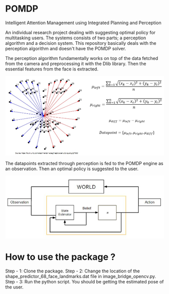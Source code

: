 # POMDP
Intelligent Attention Management using Integrated Planning and Perception

An individual research project dealing with suggesting optimal policy for multitasking users. The systems consists of two parts; a perception algorithm and a decision system. This repository basically deals with the perception algorithm and doesn't have the POMDP solver. 

The perception algorithm fundamentally works on top of the data fetched from the camera and preprocessing it with the Dlib library. Then the essential features from the face is extracted. 

<img src="https://github.com/dotdotdotdash/POMDP/blob/master/perception_approach.jpg"></img>

The datapoints extracted through perception is fed to the POMDP engine as an observation. Then an optimal policy is suggested to the user.

<img src="https://github.com/dotdotdotdash/POMDP/blob/master/POMDP%20engine.JPG"></img>

# How to use the package ?
Step - 1: Clone the package.
Step - 2: Change the location of the shape_predictor_68_face_landmarks.dat file in image_bridge_opencv.py.
Step - 3: Run the python script. You should be getting the estimated pose of the user.
